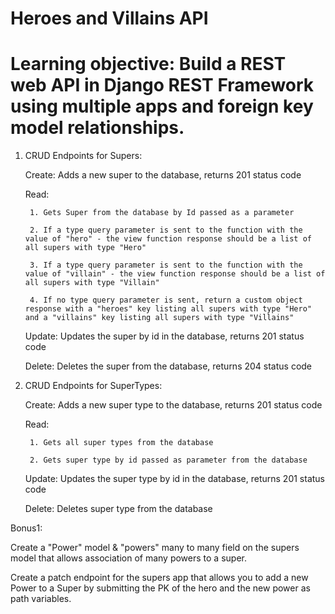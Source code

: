 # Heroes and Villains API
# Learning objective: Build a REST web API in Django REST Framework using multiple apps and foreign key model relationships.

1. CRUD Endpoints for Supers:

    Create: Adds a new super to the database, returns 201 status code
    
    Read:

        1. Gets Super from the database by Id passed as a parameter

        2. If a type query parameter is sent to the function with the value of "hero" - the view function response should be a list of all supers with type "Hero"

        3. If a type query parameter is sent to the function with the value of "villain" - the view function response should be a list of all supers with type "Villain"

        4. If no type query parameter is sent, return a custom object response with a "heroes" key listing all supers with type "Hero" and a "villains" key listing all supers with type "Villains"

    Update: Updates the super by id in the database, returns 201 status code

    Delete: Deletes the super from the database, returns 204 status code

2. CRUD Endpoints for SuperTypes:

    Create: Adds a new super type to the database, returns 201 status code
    
    Read: 
        
        1. Gets all super types from the database

        2. Gets super type by id passed as parameter from the database

    Update: Updates the super type by id in the database, returns 201 status code

    Delete: Deletes super type from the database

Bonus1: 

Create a "Power" model & "powers" many to many field on the supers model that allows association of many powers to a super. 

Create a patch endpoint for the supers app that allows you to add a new Power to a Super by submitting the PK of the hero and the new power as path variables.